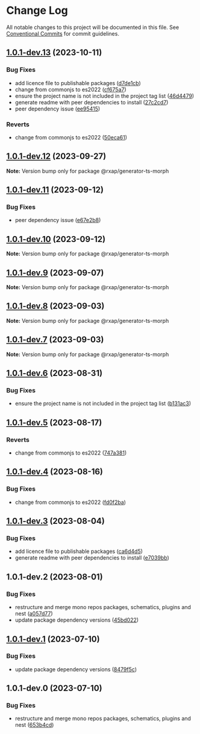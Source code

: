 # Change Log

All notable changes to this project will be documented in this file.
See [Conventional Commits](https://conventionalcommits.org) for commit guidelines.

## [1.0.1-dev.13](https://gitlab.com/rxap/packages/compare/@rxap/generator-ts-morph@1.0.1-dev.1...@rxap/generator-ts-morph@1.0.1-dev.13) (2023-10-11)

### Bug Fixes

- add licence file to publishable packages ([d7de1cb](https://gitlab.com/rxap/packages/commit/d7de1cb9db1bd1628f37084e3b0ffd1755aa75f6))
- change from commonjs to es2022 ([cf675a7](https://gitlab.com/rxap/packages/commit/cf675a7254de9ce4b269264df59794dd42fcbd8b))
- ensure the project name is not included in the project tag list ([46d4479](https://gitlab.com/rxap/packages/commit/46d44798258ea1b20df9d4408b9c0809f55027b2))
- generate readme with peer dependencies to install ([27c2cd7](https://gitlab.com/rxap/packages/commit/27c2cd7d98f0c8a499b8c30719f49d69e4970ae9))
- peer dependency issue ([ee95415](https://gitlab.com/rxap/packages/commit/ee95415370d9ef2396916d6c25061a0df791034a))

### Reverts

- change from commonjs to es2022 ([50eca61](https://gitlab.com/rxap/packages/commit/50eca61e9a89388d1cfeefb8b1029b302b6f307e))

## [1.0.1-dev.12](https://gitlab.com/rxap/packages/compare/@rxap/generator-ts-morph@1.0.1-dev.11...@rxap/generator-ts-morph@1.0.1-dev.12) (2023-09-27)

**Note:** Version bump only for package @rxap/generator-ts-morph

## [1.0.1-dev.11](https://gitlab.com/rxap/packages/compare/@rxap/generator-ts-morph@1.0.1-dev.10...@rxap/generator-ts-morph@1.0.1-dev.11) (2023-09-12)

### Bug Fixes

- peer dependency issue ([e67e2b8](https://gitlab.com/rxap/packages/commit/e67e2b8eb884b598536d16c2c544a9ad9be5b53e))

## [1.0.1-dev.10](https://gitlab.com/rxap/packages/compare/@rxap/generator-ts-morph@1.0.1-dev.9...@rxap/generator-ts-morph@1.0.1-dev.10) (2023-09-12)

**Note:** Version bump only for package @rxap/generator-ts-morph

## [1.0.1-dev.9](https://gitlab.com/rxap/packages/compare/@rxap/generator-ts-morph@1.0.1-dev.8...@rxap/generator-ts-morph@1.0.1-dev.9) (2023-09-07)

**Note:** Version bump only for package @rxap/generator-ts-morph

## [1.0.1-dev.8](https://gitlab.com/rxap/packages/compare/@rxap/generator-ts-morph@1.0.1-dev.7...@rxap/generator-ts-morph@1.0.1-dev.8) (2023-09-03)

**Note:** Version bump only for package @rxap/generator-ts-morph

## [1.0.1-dev.7](https://gitlab.com/rxap/packages/compare/@rxap/generator-ts-morph@1.0.1-dev.6...@rxap/generator-ts-morph@1.0.1-dev.7) (2023-09-03)

**Note:** Version bump only for package @rxap/generator-ts-morph

## [1.0.1-dev.6](https://gitlab.com/rxap/packages/compare/@rxap/generator-ts-morph@1.0.1-dev.5...@rxap/generator-ts-morph@1.0.1-dev.6) (2023-08-31)

### Bug Fixes

- ensure the project name is not included in the project tag list ([b131ac3](https://gitlab.com/rxap/packages/commit/b131ac3bd92b3b8799d62f15bbd30a1997d7c753))

## [1.0.1-dev.5](https://gitlab.com/rxap/packages/compare/@rxap/generator-ts-morph@1.0.1-dev.4...@rxap/generator-ts-morph@1.0.1-dev.5) (2023-08-17)

### Reverts

- change from commonjs to es2022 ([747a381](https://gitlab.com/rxap/packages/commit/747a381a090f0a276cf363da61bb19ed0c9cb5b7))

## [1.0.1-dev.4](https://gitlab.com/rxap/packages/compare/@rxap/generator-ts-morph@1.0.1-dev.3...@rxap/generator-ts-morph@1.0.1-dev.4) (2023-08-16)

### Bug Fixes

- change from commonjs to es2022 ([fd0f2ba](https://gitlab.com/rxap/packages/commit/fd0f2bae24eae7c854e96f630076cd5598c30be6))

## [1.0.1-dev.3](https://gitlab.com/rxap/packages/compare/@rxap/generator-ts-morph@1.0.1-dev.2...@rxap/generator-ts-morph@1.0.1-dev.3) (2023-08-04)

### Bug Fixes

- add licence file to publishable packages ([ca6d4d5](https://gitlab.com/rxap/packages/commit/ca6d4d509a743b89bad5ed7ae935d3007231705a))
- generate readme with peer dependencies to install ([e7039bb](https://gitlab.com/rxap/packages/commit/e7039bb5e86ffeadfe7cc92d5fc71d32f8efb4fb))

## 1.0.1-dev.2 (2023-08-01)

### Bug Fixes

- restructure and merge mono repos packages, schematics, plugins and nest ([a057d77](https://gitlab.com/rxap/packages/commit/a057d77ca2acf9426a03a497da8532f8a2fe2c86))
- update package dependency versions ([45bd022](https://gitlab.com/rxap/packages/commit/45bd022d755c0c11f7d0bcc76d26b39928007941))

## [1.0.1-dev.1](https://gitlab.com/rxap/packages/compare/@rxap/generator-ts-morph@1.0.1-dev.0...@rxap/generator-ts-morph@1.0.1-dev.1) (2023-07-10)

### Bug Fixes

- update package dependency versions ([8479f5c](https://gitlab.com/rxap/packages/commit/8479f5c405a885cc0f300cec6156584e4c65d59c))

## 1.0.1-dev.0 (2023-07-10)

### Bug Fixes

- restructure and merge mono repos packages, schematics, plugins and nest ([653b4cd](https://gitlab.com/rxap/packages/commit/653b4cd39fc92d322df9b3959651fea0aa6079da))
